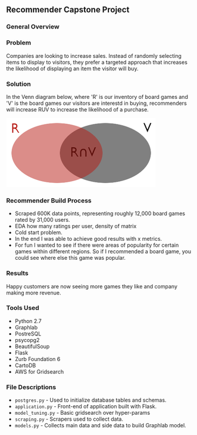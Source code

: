 ## Recommender Capstone Project

### General Overview


### Problem
Companies are looking to increase sales. Instead of randomly selecting items to display to visitors, they prefer a targeted approach that increases the likelihood of displaying an item the visitor will buy.

### Solution
In the Venn diagram below, where 'R' is our inventory of board games and 'V' is the board games our visitors are interestd in buying, recommenders will increase RUV to increase the likelihood of a purchase. 

![Alt text](/img/venn.png?raw=true "Image Title")

### Recommender Build Process
* Scraped 600K data points, representing roughly 12,000 board games rated by 31,000 users.
* EDA how many ratings per user, density of matrix
* Cold start problem.
* In the end I was able to achieve good results with x metrics.
* For fun I wanted to see if there were areas of popularity for certain games within different regions. So if I recommended a board game, you could see where else this game was popular.

### Results
Happy customers are now seeing more games they like and company making more revenue.

### Tools Used
* Python 2.7
* Graphlab
* PostreSQL
* psycopg2
* BeautifulSoup
* Flask
* Zurb Foundation 6
* CartoDB
* AWS for Gridsearch

### File Descriptions
* `postgres.py` - Used to initialize database tables and schemas.
* `application.py` - Front-end of application built with Flask.
* `model_tuning.py` - Basic gridsearch over hyper-params
* `scraping.py` - Scrapers used to collect data.
* `models.py` - Collects main data and side data to build Graphlab model.
